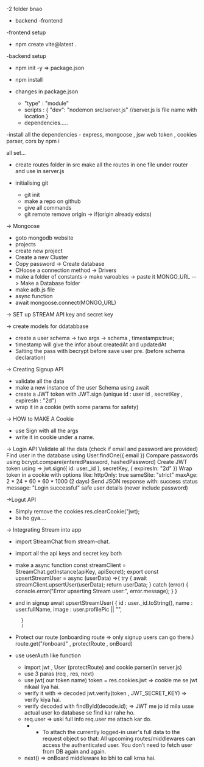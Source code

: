 -2 folder bnao
  - backend
  -frontend

-frontend setup
  - npm create vite@latest .

-backend setup
   - npm init -y => package.json
   - npm install 

- changes in package.json
   - "type" : "module"
   - scripts : {
    "dev": "nodemon src/server.js"   //server.js is file name with location
   }
   - dependencies.....

-install all the dependencies - express, mongoose , jsw web token , cookies parser, cors  by npm i

all set... 

- create routes folder in src
make all the routes in one file under router and use in server.js

- initialising git
   - git init
   - make a repo on github
   - give all commands
   - git remote remove origin -> if(origin already exists)

-> Mongoose
  - goto mongodb website
  - projects
  - create new project
  - Create a new Cluster
  - Copy password -> Create database
  -  CHoose a connection method -> Drivers
  - make a folder of constants-> make varoables -> paste it MONGO_URL
  --> Make a Database folder
  - make adb.js file
  - async function
  - await mongoose.connect(MONGO_URL)

-> SET up STREAM API key and secret key

-> create models for ddatabbase
  - create a user schema -> two args -> schema , timestamps:true;
  - timestamp will give the infor about createdAt and updatedAt
  - Salting the pass with becrypt before save user pre. (before schema declaration)

-> Creating Signup API
  - validate all the data
  - make a new instance of the user Schema using await
  - create a JWT token with JWT.sign (unique id : user id , secretKey , expiresIn : "2d")
  - wrap it in a cookie (with some params for safety)

-> HOW to MAKE A Cookie 
   - use Sign with all the args
   - write it in cookie under a name.

-> Login API
Validate all the data (check if email and password are provided)
Find user in the database using User.findOne({ email })
Compare passwords using bcrypt.compare(enteredPassword, hashedPassword)
Create JWT token using ->  jwt.sign({ id: user._id }, secretKey, { expiresIn: "2d" })
Wrap token in a cookie with options like:
    httpOnly: true
    sameSite: "strict"
    maxAge: 2 * 24 * 60 * 60 * 1000 (2 days)
Send JSON response with:
success status
message: "Login successful"
safe user details (never include password)

->Logut API
   - Simply remove the cookies
        res.clearCookie("jwt);   
   - bs ho gya....

-> Integrating Stream into app
  - import StreamChat from stream-chat.
  - import all the api keys and secret key both
  - make a async function
   const streamClient = StreamChat.getInstance(apiKey, apiSecret);
export const upsertStreamUser = async (userData) =>{
    try {
       await streamClient.upsertUser(userData); 
       return userData;
    } catch (error) {
        console.error("Error upserting Stream user:", error.message);
    }
}

  - and in signup
   await upsertStreamUser(
    {
            id : user._id.toString(),
            name : user.fullName, 
            image : user.profilePic || "",

          }
          )

- Protect our route (onboarding route => only signup users can go there.)
   route.get("/onboard" , protectRoute , onBoard)
 - use userAuth like function
      - import jwt , User (protectRoute) and cookie parser(in server.js)
      - use 3 paras (req , res, next) 
      - use jwt( our token name) token = res.cookies.jwt   => cookie me se jwt nikaal liya hai.
      - verify it with => decoded jwt.verify(token , JWT_SECRET_KEY)  => verify kiya hai.
      - verify decoded with findById(decode.id);  => JWT me jo id mila usse actual user ko database se find kar rahe ho.
      - req.user => uski full info req.user me attach kar do. 
          - - To attach the currently logged-in user's full data to the request object so that:
               All upcoming routes/middlewares can access the authenticated user.
               You don’t need to fetch user from DB again and again.
      - next()  => onBoard middleware ko bhi to call krna hai.

